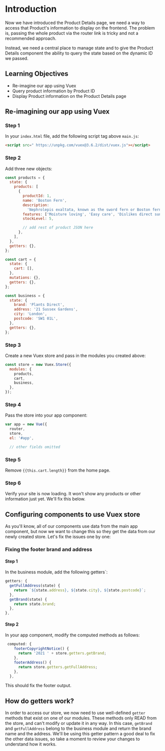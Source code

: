# Introduction

Now we have introduced the Product Details page, we need a way to access that Product's information to display on the frontend. The problem is, passing the whole product via the router link is tricky and not a recommended approach.

Instead, we need a central place to manage state and to give the Product Details component the ability to query the state based on the dynamic ID we passed.

## Learning Objectives

- Re-imagine our app using Vuex
- Query product information by Product ID
- Display Product information on the Product Details page

## Re-imagining our app using Vuex

### Step 1

In your `index.html` file, add the following script tag above `main.js`:

```html
<script src=" https://unpkg.com/vuex@3.6.2/dist/vuex.js"></script>
```

### Step 2

Add three new objects:

```js
const products = {
  state: {
    products: [
      {
        productId: 1,
        name: 'Boston Fern',
        description:
          'Nephrolepis exaltata, known as the sword fern or Boston fern, is a species of fern in the family Lomariopsidaceae native to tropical regions throughout the world.',
        features: ['Moisture loving', 'Easy care', 'Dislikes direct sun'],
        stockLevel: 5,

        // add rest of product JSON here
      },
    ],
  },
  getters: {},
};
```

```js
const cart = {
  state: {
    cart: [],
  },
  mutations: {},
  getters: {},
};
```

```js
const business = {
  state: {
    brand: 'Plants Direct',
    address: '21 Sussex Gardens',
    city: 'London',
    postcode: 'SW1 01L',
  },
  getters: {},
};
```

### Step 3

Create a new Vuex store and pass in the modules you created above:

```js
const store = new Vuex.Store({
  modules: {
    products,
    cart,
    business,
  },
});
```

### Step 4

Pass the store into your app component:

```js
var app = new Vue({
  router,
  store,
  el: '#app',

  // other fields omitted
```

### Step 5

Remove `{{this.cart.length}}` from the home page.

### Step 6

Verify your site is now loading. It won't show any products or other information just yet. We'll fix this below.

## Configuring components to use Vuex store

As you'll know, all of our components use data from the main app component, but now we want to change this so they get the data from our newly created store. Let's fix the issues one by one:

### Fixing the footer brand and address

#### Step 1

In the business module, add the following getters`:

```js
getters: {
  getFullAddress(state) {
    return `${state.address}, ${state.city}, ${state.postcode}`;
  },
  getBrand(state) {
    return state.brand;
  },
},
```

#### Step 2

In your app component, modify the computed methods as follows:

```js
 computed: {
    footerCopyrightNotice() {
      return '2021 ' + store.getters.getBrand;
    },
    footerAddress() {
      return store.getters.getFullAddress;
    },
  },
```

This should fix the footer output.

## How do getters work?

In order to access our store, we now need to use well-defined `getter` methods that exist on one of our modules. These methods only READ from the store, and can't modify or update it in any way. In this case, `getBrand` and `getFullAddress` belong to the business module and return the brand name and the address. We'll be using this getter pattern a good deal to fix the other data issues, so take a moment to review your changes to understand how it works.
